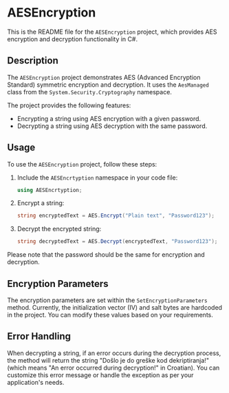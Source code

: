# AESEncryption

This is the README file for the `AESEncryption` project, which provides AES encryption and decryption functionality in C#.

## Description

The `AESEncryption` project demonstrates AES (Advanced Encryption Standard) symmetric encryption and decryption. It uses the `AesManaged` class from the `System.Security.Cryptography` namespace.

The project provides the following features:
- Encrypting a string using AES encryption with a given password.
- Decrypting a string using AES decryption with the same password.

## Usage

To use the `AESEncryption` project, follow these steps:

1. Include the `AESEncrtyption` namespace in your code file:
   ```csharp
   using AESEncrtyption;
   ```

2. Encrypt a string:
   ```csharp
   string encryptedText = AES.Encrypt("Plain text", "Password123");
   ```

3. Decrypt the encrypted string:
   ```csharp
   string decryptedText = AES.Decrypt(encryptedText, "Password123");
   ```

Please note that the password should be the same for encryption and decryption.

## Encryption Parameters

The encryption parameters are set within the `SetEncryptionParameters` method. Currently, the initialization vector (IV) and salt bytes are hardcoded in the project. You can modify these values based on your requirements.

## Error Handling

When decrypting a string, if an error occurs during the decryption process, the method will return the string "Došlo je do greške kod dekriptiranja!" (which means "An error occurred during decryption!" in Croatian). You can customize this error message or handle the exception as per your application's needs.
